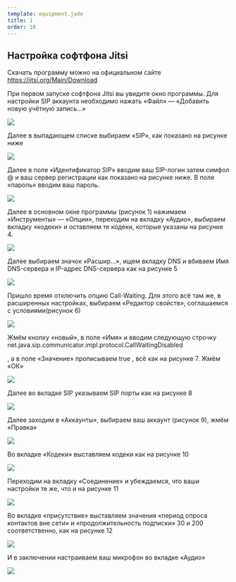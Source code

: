 ```yaml
--- 
template: equipment.jade
title: 1
order: 10
---
```


## Настройка софтфона Jitsi

Скачать программу можно на официальном сайте https://jitsi.org/Main/Download

При первом запуске софтфона Jitsi вы увидите окно программы. Для настройки SIP аккаунта необходимо нажать «Файл»  — «Добавить новую учётную запись…»

![](1.jpg)

Далее в выпадающем списке выбираем «SIP», как показано на рисунке ниже

![](2.jpg)

Далее в поле «Идентификатор SIP» вводим ваш SIP-логин затем симфол @ и ваш сервер регистрации как показано на рисунке ниже. В поле «пароль» вводим ваш пароль.

![](3.jpg)

Далее в основном окне программы (рисунок 1) нажимаем «Инструменты» — «Опции», переходим на вкладку «Аудио», выбираем вкладку «кодеки» и оставляем те кодеки, которые указаны на рисунке 4.

![](4.jpg)

Далее выбираем значок «Расшир…», ищем вкладку DNS  и вбиваем Имя DNS-сервера и IP-адрес DNS-сервера как на рисунке 5

![](5.jpg)

Пришло время отключить опцию Call-Waiting. Для этого всё там же, в расширенных настройках, выбираем «Редактор свойств», соглашаемся с условиями(рисунок 6)

![](6.jpg)

Жмём кнопку «новый», в поле «Имя»  и вводим следующую строчку        net.java.sip.communicator.impl.protocol.CallWaitingDisabled

, а в поле «Значение» прописываем         true        , всё как на рисунке 7. Жмём «ОК»

![](7.jpg)

Далее во вкладке SIP указываем SIP порты как на рисунке 8

![](8.jpg)

Далее заходим в «Аккаунты», выбираем ваш аккаунт (рисунок 9), жмём «Правка»

![](9.jpg)

Во вкладке «Кодеки» выставляем кодеки как на рисунке 10

![](10.jpg)

Переходим на вкладку «Соединение» и убеждаемся, что ваши настройки те же, что и на рисунке 11

![](11.jpg)


Во вкладке «присутствие» выставляем значения «период опроса контактов вне сети» и «продолжительность подписки» 30 и 200 соответственно, как на рисунке 12

![](12.jpg)

И в заключении настраиваем ваш микрофон во вкладке «Аудио»

![](13.jpg)
